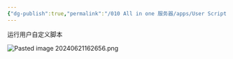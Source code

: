 ```yaml
---
{"dg-publish":true,"permalink":"/010 All in one 服务器/apps/User Script 运行脚本/","dgPassFrontmatter":true,"created":"2024-06-21T16:26:19.101+08:00","updated":"2024-06-21T16:26:57.816+08:00"}
---
```


运行用户自定义脚本

![Pasted image 20240621162656.png](/img/user/$/$Sys999%20Attachment/Pasted%20image%2020240621162656.png)